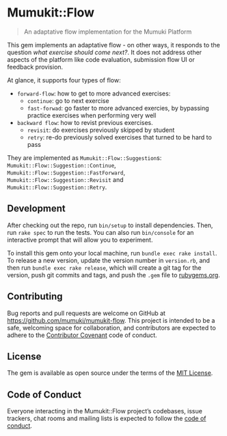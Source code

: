 # Mumukit::Flow

> An adaptative flow implementation for the Mumuki Platform

This gem implements an adaptative flow - on other ways, it responds to the question _what exercise should come next?_. It does not address other aspects of the platform like code evaluation, submission flow UI or feedback provision.

At glance, it supports four types of flow:

* `forward-flow`: how to get to more advanced exercises:
   * `continue`: go to next exercise
   * `fast-forwad`: go faster to more advanced exercies, by bypassing practice exercises when performing very well
* `backward flow`: how to revist previous exercises.
   * `revisit`: do exercises previously skipped by student
   * `retry`: re-do previously solved exercises that turned to be hard to pass

They are implemented as `Mumukit::Flow::Suggestion`s: `Mumukit::Flow::Suggestion::Continue`, `Mumukit::Flow::Suggestion::FastForward`, `Mumukit::Flow::Suggestion::Revisit` and `Mumukit::Flow::Suggestion::Retry`.

## Development

After checking out the repo, run `bin/setup` to install dependencies. Then, run `rake spec` to run the tests. You can also run `bin/console` for an interactive prompt that will allow you to experiment.

To install this gem onto your local machine, run `bundle exec rake install`. To release a new version, update the version number in `version.rb`, and then run `bundle exec rake release`, which will create a git tag for the version, push git commits and tags, and push the `.gem` file to [rubygems.org](https://rubygems.org).

## Contributing

Bug reports and pull requests are welcome on GitHub at https://github.com/mumuki/mumukit-flow. This project is intended to be a safe, welcoming space for collaboration, and contributors are expected to adhere to the [Contributor Covenant](http://contributor-covenant.org) code of conduct.

## License

The gem is available as open source under the terms of the [MIT License](https://opensource.org/licenses/MIT).

## Code of Conduct

Everyone interacting in the Mumukit::Flow project’s codebases, issue trackers, chat rooms and mailing lists is expected to follow the [code of conduct](https://github.com/mumuki/mumukit-flow/blob/master/CODE_OF_CONDUCT.md).

